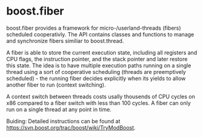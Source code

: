 boost.fiber
===========

boost.fiber provides a framework for micro-/userland-threads (fibers) scheduled cooperativly.
The API contains classes and functions to manage and synchronize fibers similiar to boost.thread.

A fiber is able to store the current execution state, including all registers and CPU flags, the 
instruction pointer, and the stack pointer and later restore this state. The idea is to have multiple 
execution paths running on a single thread using a sort of cooperative scheduling (threads are 
preemptively scheduled) - the running fiber decides explicitly when its yields to allow another fiber to
run (context switching).

A context switch between threads costs usally thousends of CPU cycles on x86 compared to a fiber switch 
with less than 100 cycles. A fiber can only run on a single thread at any point in time.

Buiding: Detailed instructions can be found at https://svn.boost.org/trac/boost/wiki/TryModBoost.
